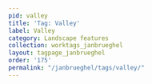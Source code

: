 ```yaml
---
pid: valley
title: 'Tag: Valley'
label: Valley
category: Landscape features
collection: worktags_janbrueghel
layout: tagpage_janbrueghel
order: '175'
permalink: "/janbrueghel/tags/valley/"
---
```

